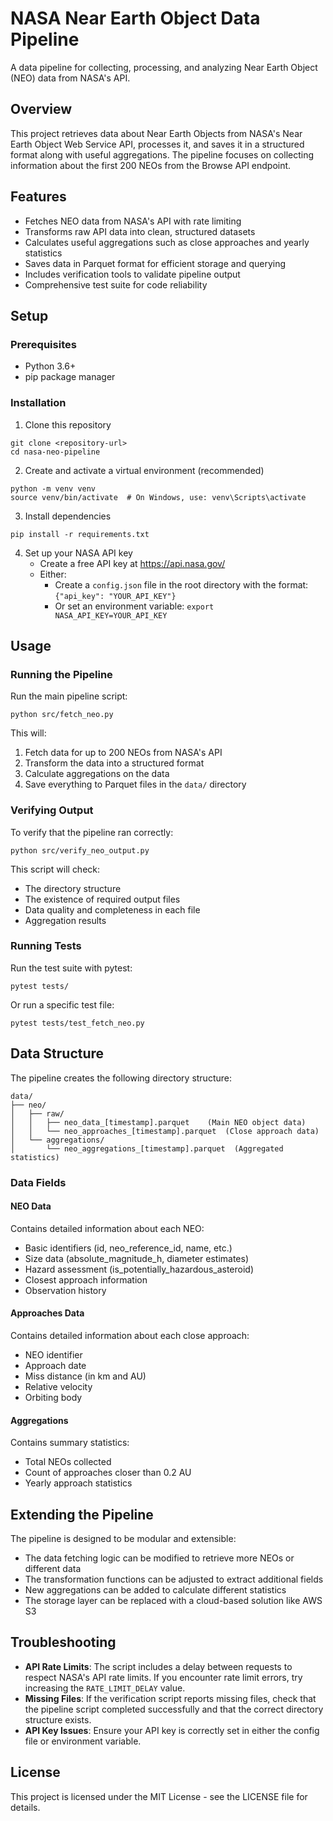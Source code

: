 # NASA Near Earth Object Data Pipeline

A data pipeline for collecting, processing, and analyzing Near Earth Object (NEO) data from NASA's API.

## Overview

This project retrieves data about Near Earth Objects from NASA's Near Earth Object Web Service API, processes it, and saves it in a structured format along with useful aggregations. The pipeline focuses on collecting information about the first 200 NEOs from the Browse API endpoint.

## Features

- Fetches NEO data from NASA's API with rate limiting
- Transforms raw API data into clean, structured datasets
- Calculates useful aggregations such as close approaches and yearly statistics
- Saves data in Parquet format for efficient storage and querying
- Includes verification tools to validate pipeline output
- Comprehensive test suite for code reliability

## Setup

### Prerequisites

- Python 3.6+
- pip package manager

### Installation

1. Clone this repository
```
git clone <repository-url>
cd nasa-neo-pipeline
```

2. Create and activate a virtual environment (recommended)
```
python -m venv venv
source venv/bin/activate  # On Windows, use: venv\Scripts\activate
```

3. Install dependencies
```
pip install -r requirements.txt
```

4. Set up your NASA API key
   - Create a free API key at https://api.nasa.gov/
   - Either:
     - Create a `config.json` file in the root directory with the format: `{"api_key": "YOUR_API_KEY"}`
     - Or set an environment variable: `export NASA_API_KEY=YOUR_API_KEY`

## Usage

### Running the Pipeline

Run the main pipeline script:
```
python src/fetch_neo.py
```

This will:
1. Fetch data for up to 200 NEOs from NASA's API
2. Transform the data into a structured format
3. Calculate aggregations on the data
4. Save everything to Parquet files in the `data/` directory

### Verifying Output

To verify that the pipeline ran correctly:
```
python src/verify_neo_output.py
```

This script will check:
- The directory structure
- The existence of required output files
- Data quality and completeness in each file
- Aggregation results

### Running Tests

Run the test suite with pytest:
```
pytest tests/
```

Or run a specific test file:
```
pytest tests/test_fetch_neo.py
```

## Data Structure

The pipeline creates the following directory structure:

```
data/
├── neo/
│   ├── raw/
│   │   ├── neo_data_[timestamp].parquet    (Main NEO object data)
│   │   └── neo_approaches_[timestamp].parquet  (Close approach data)
│   └── aggregations/
│       └── neo_aggregations_[timestamp].parquet  (Aggregated statistics)
```

### Data Fields

#### NEO Data
Contains detailed information about each NEO:
- Basic identifiers (id, neo_reference_id, name, etc.)
- Size data (absolute_magnitude_h, diameter estimates)
- Hazard assessment (is_potentially_hazardous_asteroid)
- Closest approach information
- Observation history

#### Approaches Data
Contains detailed information about each close approach:
- NEO identifier
- Approach date
- Miss distance (in km and AU)
- Relative velocity
- Orbiting body

#### Aggregations
Contains summary statistics:
- Total NEOs collected
- Count of approaches closer than 0.2 AU
- Yearly approach statistics

## Extending the Pipeline

The pipeline is designed to be modular and extensible:

- The data fetching logic can be modified to retrieve more NEOs or different data
- The transformation functions can be adjusted to extract additional fields
- New aggregations can be added to calculate different statistics
- The storage layer can be replaced with a cloud-based solution like AWS S3

## Troubleshooting

- **API Rate Limits**: The script includes a delay between requests to respect NASA's API rate limits. If you encounter rate limit errors, try increasing the `RATE_LIMIT_DELAY` value.
- **Missing Files**: If the verification script reports missing files, check that the pipeline script completed successfully and that the correct directory structure exists.
- **API Key Issues**: Ensure your API key is correctly set in either the config file or environment variable.


## License

This project is licensed under the MIT License - see the LICENSE file for details.